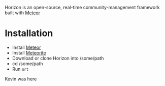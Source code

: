Horizon is an open-source, real-time community-management framework built with [Meteor](http://meteor.com)

# Installation
- Install [Meteor](http://meteor.com)
- Install [Meteorite](https://github.com/oortcloud/meteorite/)
- Download or clone Horizon into /some/path
- cd /some/path
- Run `mrt`

Kevin was here